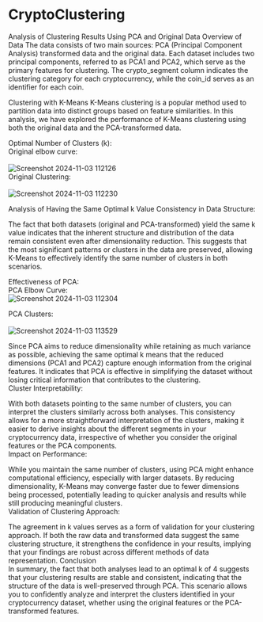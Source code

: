 # CryptoClustering

Analysis of Clustering Results Using PCA and Original Data
Overview of Data
The data consists of two main sources: PCA (Principal Component Analysis) transformed data and the original data. Each dataset includes two principal components, referred to as PCA1 and PCA2, which serve as the primary features for clustering. The crypto_segment column indicates the clustering category for each cryptocurrency, while the coin_id serves as an identifier for each coin.

Clustering with K-Means
K-Means clustering is a popular method used to partition data into distinct groups based on feature similarities. In this analysis, we have explored the performance of K-Means clustering using both the original data and the PCA-transformed data.

Optimal Number of Clusters (k):<br>
Original elbow curve:<br>
<br>
![Screenshot 2024-11-03 112126](https://github.com/user-attachments/assets/50fa3ea1-4132-4d37-b9d1-04a478a20026)<br>
Original Clustering:<br>
<br>
![Screenshot 2024-11-03 112230](https://github.com/user-attachments/assets/0c20c95c-18a2-49fb-a0ae-e95fa779ae6b)


Analysis of Having the Same Optimal k Value
Consistency in Data Structure:

The fact that both datasets (original and PCA-transformed) yield the same k value indicates that the inherent structure and distribution of the data remain consistent even after dimensionality reduction. This suggests that the most significant patterns or clusters in the data are preserved, allowing K-Means to effectively identify the same number of clusters in both scenarios.<br>

Effectiveness of PCA:<br>
PCA Elbow Curve: <br>
![Screenshot 2024-11-03 112304](https://github.com/user-attachments/assets/c74ec3bb-2072-4e72-97a7-42504d4fa042)<br>

PCA Clusters:<br>
<br>
![Screenshot 2024-11-03 113529](https://github.com/user-attachments/assets/1d2ca152-b399-445d-9772-53e7fc674eb5)<br>


Since PCA aims to reduce dimensionality while retaining as much variance as possible, achieving the same optimal k means that the reduced dimensions (PCA1 and PCA2) capture enough information from the original features. It indicates that PCA is effective in simplifying the dataset without losing critical information that contributes to the clustering.<br>
Cluster Interpretability:<br>

With both datasets pointing to the same number of clusters, you can interpret the clusters similarly across both analyses. This consistency allows for a more straightforward interpretation of the clusters, making it easier to derive insights about the different segments in your cryptocurrency data, irrespective of whether you consider the original features or the PCA components.<br>
Impact on Performance:<br>

While you maintain the same number of clusters, using PCA might enhance computational efficiency, especially with larger datasets. By reducing dimensionality, K-Means may converge faster due to fewer dimensions being processed, potentially leading to quicker analysis and results while still producing meaningful clusters.<br>
Validation of Clustering Approach:<br>

The agreement in k values serves as a form of validation for your clustering approach. If both the raw data and transformed data suggest the same clustering structure, it strengthens the confidence in your results, implying that your findings are robust across different methods of data representation.
Conclusion<br>
In summary, the fact that both analyses lead to an optimal k of 4 suggests that your clustering results are stable and consistent, indicating that the structure of the data is well-preserved through PCA. This scenario allows you to confidently analyze and interpret the clusters identified in your cryptocurrency dataset, whether using the original features or the PCA-transformed features.
